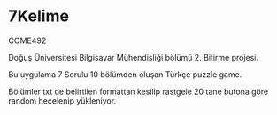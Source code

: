 # 7Kelime
COME492

Doğuş Üniversitesi Bilgisayar Mühendisliği bölümü 2. Bitirme projesi.

Bu uygulama 7 Sorulu 10 bölümden oluşan Türkçe puzzle game.

Bölümler txt de belirtilen formattan kesilip rastgele 20 tane butona göre random hecelenip yükleniyor.

